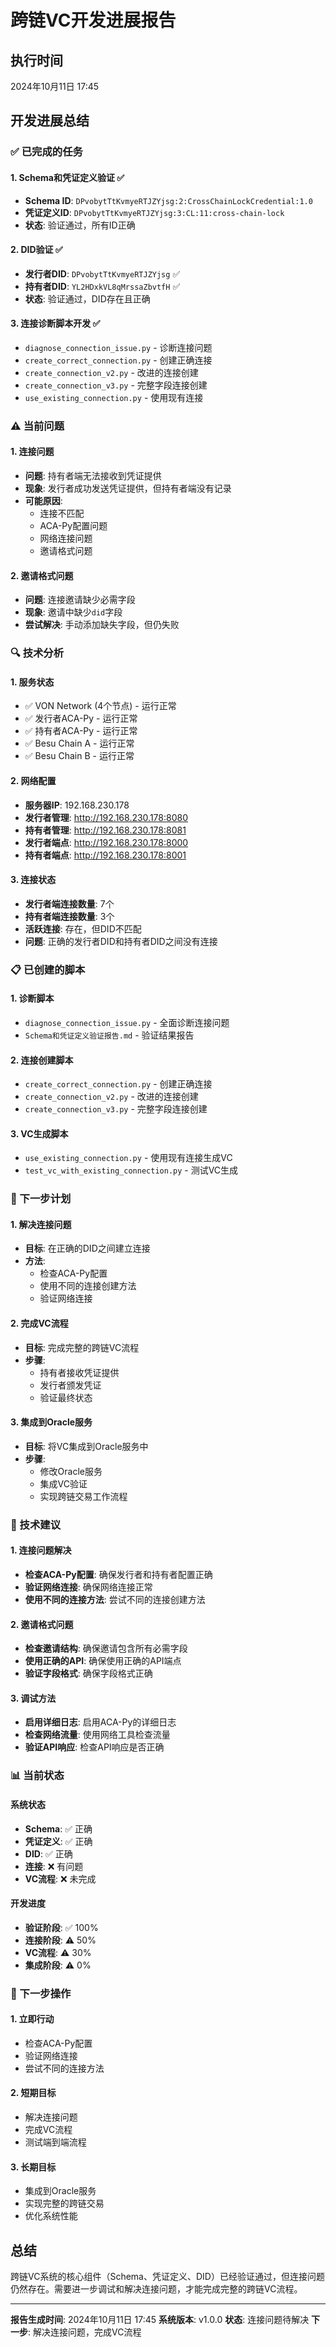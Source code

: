# 跨链VC开发进展报告

## 执行时间
2024年10月11日 17:45

## 开发进展总结

### ✅ 已完成的任务

#### 1. Schema和凭证定义验证 ✅
- **Schema ID**: `DPvobytTtKvmyeRTJZYjsg:2:CrossChainLockCredential:1.0`
- **凭证定义ID**: `DPvobytTtKvmyeRTJZYjsg:3:CL:11:cross-chain-lock`
- **状态**: 验证通过，所有ID正确

#### 2. DID验证 ✅
- **发行者DID**: `DPvobytTtKvmyeRTJZYjsg` ✅
- **持有者DID**: `YL2HDxkVL8qMrssaZbvtfH` ✅
- **状态**: 验证通过，DID存在且正确

#### 3. 连接诊断脚本开发 ✅
- `diagnose_connection_issue.py` - 诊断连接问题
- `create_correct_connection.py` - 创建正确连接
- `create_connection_v2.py` - 改进的连接创建
- `create_connection_v3.py` - 完整字段连接创建
- `use_existing_connection.py` - 使用现有连接

### ⚠️ 当前问题

#### 1. 连接问题
- **问题**: 持有者端无法接收到凭证提供
- **现象**: 发行者成功发送凭证提供，但持有者端没有记录
- **可能原因**:
  - 连接不匹配
  - ACA-Py配置问题
  - 网络连接问题
  - 邀请格式问题

#### 2. 邀请格式问题
- **问题**: 连接邀请缺少必需字段
- **现象**: 邀请中缺少`did`字段
- **尝试解决**: 手动添加缺失字段，但仍失败

### 🔍 技术分析

#### 1. 服务状态
- ✅ VON Network (4个节点) - 运行正常
- ✅ 发行者ACA-Py - 运行正常
- ✅ 持有者ACA-Py - 运行正常
- ✅ Besu Chain A - 运行正常
- ✅ Besu Chain B - 运行正常

#### 2. 网络配置
- **服务器IP**: 192.168.230.178
- **发行者管理**: http://192.168.230.178:8080
- **持有者管理**: http://192.168.230.178:8081
- **发行者端点**: http://192.168.230.178:8000
- **持有者端点**: http://192.168.230.178:8001

#### 3. 连接状态
- **发行者端连接数量**: 7个
- **持有者端连接数量**: 3个
- **活跃连接**: 存在，但DID不匹配
- **问题**: 正确的发行者DID和持有者DID之间没有连接

### 📋 已创建的脚本

#### 1. 诊断脚本
- `diagnose_connection_issue.py` - 全面诊断连接问题
- `Schema和凭证定义验证报告.md` - 验证结果报告

#### 2. 连接创建脚本
- `create_correct_connection.py` - 创建正确连接
- `create_connection_v2.py` - 改进的连接创建
- `create_connection_v3.py` - 完整字段连接创建

#### 3. VC生成脚本
- `use_existing_connection.py` - 使用现有连接生成VC
- `test_vc_with_existing_connection.py` - 测试VC生成

### 🎯 下一步计划

#### 1. 解决连接问题
- **目标**: 在正确的DID之间建立连接
- **方法**: 
  - 检查ACA-Py配置
  - 使用不同的连接创建方法
  - 验证网络连接

#### 2. 完成VC流程
- **目标**: 完成完整的跨链VC流程
- **步骤**:
  - 持有者接收凭证提供
  - 发行者颁发凭证
  - 验证最终状态

#### 3. 集成到Oracle服务
- **目标**: 将VC集成到Oracle服务中
- **步骤**:
  - 修改Oracle服务
  - 集成VC验证
  - 实现跨链交易工作流程

### 🔧 技术建议

#### 1. 连接问题解决
- **检查ACA-Py配置**: 确保发行者和持有者配置正确
- **验证网络连接**: 确保网络连接正常
- **使用不同的连接方法**: 尝试不同的连接创建方法

#### 2. 邀请格式问题
- **检查邀请结构**: 确保邀请包含所有必需字段
- **使用正确的API**: 确保使用正确的API端点
- **验证字段格式**: 确保字段格式正确

#### 3. 调试方法
- **启用详细日志**: 启用ACA-Py的详细日志
- **检查网络流量**: 使用网络工具检查流量
- **验证API响应**: 检查API响应是否正确

### 📊 当前状态

#### 系统状态
- **Schema**: ✅ 正确
- **凭证定义**: ✅ 正确
- **DID**: ✅ 正确
- **连接**: ❌ 有问题
- **VC流程**: ❌ 未完成

#### 开发进度
- **验证阶段**: ✅ 100%
- **连接阶段**: ⚠️ 50%
- **VC流程**: ⚠️ 30%
- **集成阶段**: ⚠️ 0%

### 🚀 下一步操作

#### 1. 立即行动
- 检查ACA-Py配置
- 验证网络连接
- 尝试不同的连接方法

#### 2. 短期目标
- 解决连接问题
- 完成VC流程
- 测试端到端流程

#### 3. 长期目标
- 集成到Oracle服务
- 实现完整的跨链交易
- 优化系统性能

## 总结

跨链VC系统的核心组件（Schema、凭证定义、DID）已经验证通过，但连接问题仍然存在。需要进一步调试和解决连接问题，才能完成完整的跨链VC流程。

---
**报告生成时间**: 2024年10月11日 17:45
**系统版本**: v1.0.0
**状态**: 连接问题待解决
**下一步**: 解决连接问题，完成VC流程
